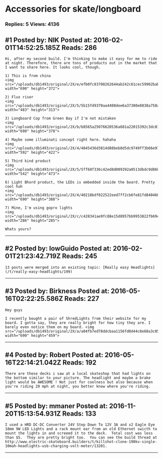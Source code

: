 # Accessories for skate/longboard

### Replies: 5 Views: 4136

## \#1 Posted by: NIK Posted at: 2016-02-01T14:52:25.185Z Reads: 286

```
Hi, after my second build. I'm thinking to make it easy for me to ride at night. Therefore, there are tons of products out in the market that I want to share here. It looks cool, though. 

1) This is from china
<img src="/uploads/db1493/original/2X/e/efb0fc83708262644ab242c61cec59902bab809c.JPG" width="690" height="372">

2) Flux riser
<img src="/uploads/db1493/original/2X/5/5b15fd9370aa4488dee6a37380e8838a758ab334.JPG" width="483" height="313">

3) Longboard Cop from Green Bay if I'm not mistaken
<img src="/uploads/db1493/original/2X/b/b8565a25076620536a681a22015392c3dc017acc.JPG" width="690" height="378">

4) Maybe some illuminati concept right here. hahaha
<img src="/uploads/db1493/original/2X/4/4845436d3814d88beb8d5dc9749ff3b66e975fa5.JPG" width="592" height="422">

5) Third kind product
<img src="/uploads/db1493/original/2X/5/5ff60f336c42ed8d009392a0513dbdc9d860ff3e.JPG" width="542" height="473">

6) Light Bhord product, the LEDs is embedded inside the board. Pretty cool huh
<img src="/uploads/db1493/original/2X/4/40218bdf022522eed7ff2cb6fe81fd840460258a.JPG" width="690" height="388">

7) Mine, I'm using gopro lights
<img src="/uploads/db1493/original/2X/c/c428341ae9fc88e15d8957bb9953822fb69cc24a.JPG" width="286" height="285">

Whats yours?
```

---
## \#2 Posted by: lowGuido Posted at: 2016-02-01T21:23:42.719Z Reads: 245

```
13 posts were merged into an existing topic: [Really easy Headlights](/t/really-easy-headlights/199)
```

---
## \#3 Posted by: Birkness Posted at: 2016-05-16T02:22:25.586Z Reads: 227

```
Hey guys 

I recently bought a pair of ShredLights from their website for my board. I gotta say, they are really bright for how tiny they are. I barely even notice them on my board. <img src="/uploads/db1493/original/2X/a/a04fb7ed78ddcbaa1156fd0d44c8e68a3c05c49a.png" width="690" height="459">
```

---
## \#4 Posted by: Robert Posted at: 2016-05-16T22:14:21.042Z Reads: 192

```
There are these decks i saw at a local skateshop that had lights on the bottom similar to your picture. The headlight and maybe a brake light would be AWESOME ! Not just for coolness but also because when you're riding 20 mph at night, you better know where you're riding.
```

---
## \#5 Posted by: mmaner Posted at: 2016-11-20T15:13:54.931Z Reads: 133

```
I used a HRD DC-DC Converter 24V Step Down To 12V 3A and x2 Eagle Eye 18mm 9W LED Lights and a rack mount ear from an old Ethernet swicth to mount the lights in and screeed it to the deck.  Total cost was less than $5.  They are pretty bright too.  You can see the build thread at http://www.electric-skateboard.builders/t/killshot-clone-190kv-single-10mah-headlights-usb-charging-volt-meter/13201.
```

---
